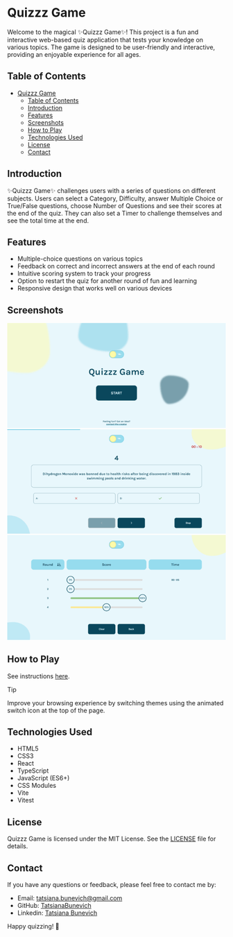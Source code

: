 # Quizzz Game

Welcome to the magical ✨Quizzz Game✨! This project is a fun and interactive web-based quiz application that tests your knowledge on various topics. The game is designed to be user-friendly and interactive, providing an enjoyable experience for all ages.

## Table of Contents

- [Quizzz Game](#quizzz-game)
  - [Table of Contents](#table-of-contents)
  - [Introduction](#introduction)
  - [Features](#features)
  - [Screenshots](#screenshots)
  - [How to Play](#how-to-play)
  - [Technologies Used](#technologies-used)
  - [License](#license)
  - [Contact](#contact)

## Introduction

✨Quizzz Game✨ challenges users with a series of questions on different subjects. Users can select a Category, Difficulty, answer Multiple Choice or True/False questions, choose Number of Questions and see their scores at the end of the quiz. They can also set a Timer to challenge themselves and see the total time at the end.

## Features

- Multiple-choice questions on various topics
- Feedback on correct and incorrect answers at the end of each round
- Intuitive scoring system to track your progress
- Option to restart the quiz for another round of fun and learning
- Responsive design that works well on various devices

## Screenshots

<!-- TODO: change image to day/night, change images quality -->

![Quizzz-Game_light](docs/images/Quizzz-Game_light.png)
![Quizzz-Game_quiz](docs/images/Quizzz-Game_quiz.png)
![Quizzz-Game_scores](docs/images/Quizzz-Game_scores.png)

## How to Play

See instructions [here](docs/how-to-play.md).

> [!TIP]
> Improve your browsing experience by switching themes using the animated switch icon at the top of the page.

## Technologies Used

<!-- TODO: update technologies -->

- HTML5
- CSS3
- React
- TypeScript
- JavaScript (ES6+)
- CSS Modules
- Vite
- Vitest

## License

Quizzz Game is licensed under the MIT License. See the [LICENSE](LICENSE) file for details.

## Contact

If you have any questions or feedback, please feel free to contact me by:

- Email: <tatsiana.bunevich@gmail.com>
- GitHub: [TatsianaBunevich](https://github.com/TatsianaBunevich)
- Linkedin: [Tatsiana Bunevich](https://www.linkedin.com/in/tatsiana-bunevich/)

Happy quizzing! 🎉
